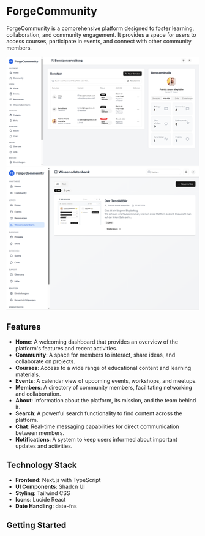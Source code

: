 # ForgeCommunity

ForgeCommunity is a comprehensive platform designed to foster learning, collaboration, and community engagement. It provides a space for users to access courses, participate in events, and connect with other community members.


![Start Screen](screens/usermanaagement.png)
![Wissensdatenbank](screens/knowlegdebase.png)

## Features

- **Home**: A welcoming dashboard that provides an overview of the platform's features and recent activities.
- **Community**: A space for members to interact, share ideas, and collaborate on projects.
- **Courses**: Access to a wide range of educational content and learning materials.
- **Events**: A calendar view of upcoming events, workshops, and meetups.
- **Members**: A directory of community members, facilitating networking and collaboration.
- **About**: Information about the platform, its mission, and the team behind it.
- **Search**: A powerful search functionality to find content across the platform.
- **Chat**: Real-time messaging capabilities for direct communication between members.
- **Notifications**: A system to keep users informed about important updates and activities.

## Technology Stack

- **Frontend**: Next.js with TypeScript
- **UI Components**: Shadcn UI
- **Styling**: Tailwind CSS
- **Icons**: Lucide React
- **Date Handling**: date-fns

## Getting Started

